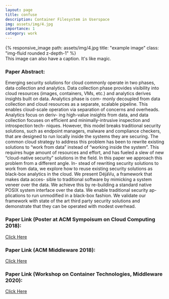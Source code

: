 ```yaml
---
layout: page
title: confuse
description: Container Filesystem in Userspace
img: assets/img/4.jpg
importance: 1
category: work
---
```


<div class="row">
    <div class="col-sm mt-3 mt-md-0">
        {% responsive_image path: assets/img/4.jpg title: "example image" class: "img-fluid rounded z-depth-1" %}
    </div>
</div>
<div class="caption">
    This image can also have a caption. It's like magic.
</div>


### Paper Abstract:
Emerging security solutions for cloud commonly operate in two phases, data collection and analytics. Data collection phase provides visibility into cloud resources (images, containers, VMs, etc.) and analytics derives insights built on data. Analytics phase is com- monly decoupled from data collection and cloud resources as a separate, scalable pipeline. This enables cloud-scale operation via separation of concerns and overheads. Analytics focus on deriv- ing high-value insights from data, and data collection focuses on efficient and minimally-intrusive inspection and introspection tech- niques. However, this model breaks traditional security solutions, such as endpoint managers, malware and compliance checkers, that are designed to run locally inside the systems they are securing. The common cloud strategy to address this problem has been to rewrite existing solutions to “work from data” instead of “working inside the system”. This requires huge amount of resources and effort, and has fueled a slew of new “cloud-native security” solutions in the field.
In this paper we approach this problem from a different angle. In- stead of rewriting security solutions to work from data, we explore how to reuse existing security solutions as black-box analytics in the cloud. We present DéjàVu, a framework that makes data acces- sible to traditional software by mimicking a system veneer over the data. We achieve this by re-building a standard native POSIX system interface over the data. We enable traditional security ap- plications to run unmodified in a black-box fashion. We validate our framework with state of the art third party security solutions and demonstrate that they can be operated with modest overhead.

### Paper Link (Poster at ACM Sympoisum on Cloud  Computing 2018):
<a href="https://dl.acm.org/doi/abs/10.1145/3267809.3275470">Click Here</a>

### Paper Link (ACM Middleware 2018): 
<a href="https://dl.acm.org/doi/10.1145/3284028.3284031">Click Here</a>

### Paper Link (Workshop on Container Technologies, Middleware 2020):
<a href="https://dl.acm.org/doi/10.1145/3429885.3429961">Click Here</a>




